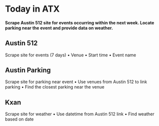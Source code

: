 # Today in ATX

#### Scrape Austin 512 site for events occurring within the next week. Locate parking near the event and provide data on weather. 

## Austin 512
 Scrape site for events (7 days)
 •	Venue
 •	Start time
 •	Event name

## Austin Parking
 Scrape site for parking near event
 •	Use venues from Austin 512 to link parking
 •	Find the closest parking near the venue

## Kxan
Scrape site for weather
•	Use datetime from Austin 512 link
•	Find weather based on date


